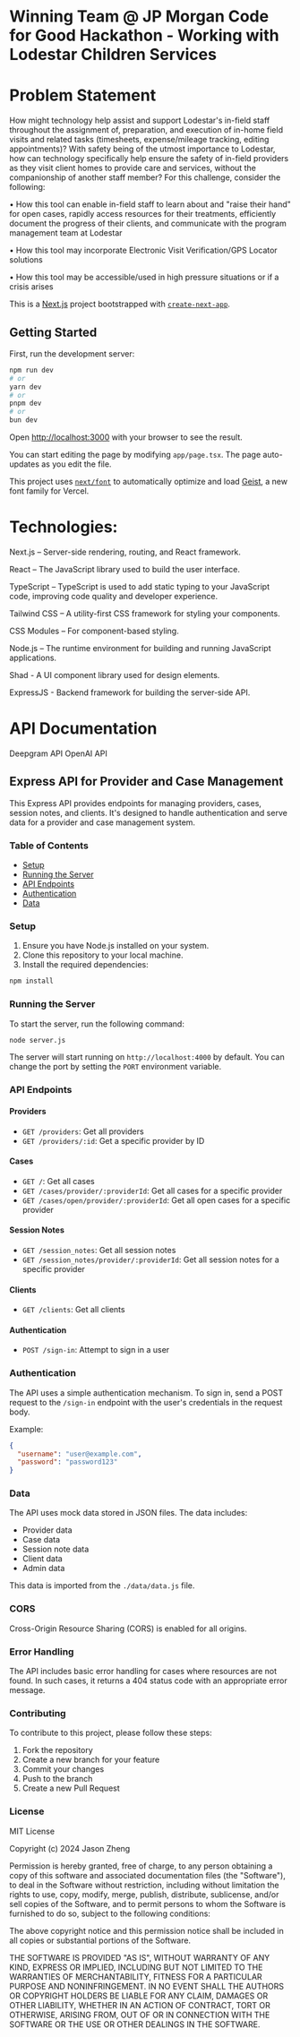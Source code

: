 # Winning Team @ JP Morgan Code for Good Hackathon - Working with Lodestar Children Services

# Problem Statement

How might technology help assist and support Lodestar's in-field staff throughout the assignment of, preparation, and execution of in-home field visits and related tasks (timesheets, expense/mileage tracking, editing appointments)? With safety being of the utmost importance to Lodestar, how can technology specifically help ensure the safety of in-field providers as they visit client homes to provide care and services, without the companionship of another staff member? For this challenge, consider the following:

• How this tool can enable in-field staff to learn about and "raise their hand" for open cases, rapidly access resources for their treatments, efficiently document the progress of their clients, and communicate with the program management team at Lodestar

• How this tool may incorporate Electronic Visit Verification/GPS Locator solutions

• How this tool may be accessible/used in high pressure situations or if a crisis arises

This is a [Next.js](https://nextjs.org) project bootstrapped with [`create-next-app`](https://nextjs.org/docs/app/api-reference/cli/create-next-app).

## Getting Started

First, run the development server:

```bash
npm run dev
# or
yarn dev
# or
pnpm dev
# or
bun dev
```

Open [http://localhost:3000](http://localhost:3000) with your browser to see the result.

You can start editing the page by modifying `app/page.tsx`. The page auto-updates as you edit the file.

This project uses [`next/font`](https://nextjs.org/docs/app/building-your-application/optimizing/fonts) to automatically optimize and load [Geist](https://vercel.com/font), a new font family for Vercel.

# Technologies:

Next.js – Server-side rendering, routing, and React framework.

React – The JavaScript library used to build the user interface.

TypeScript – TypeScript is used to add static typing to your JavaScript code, improving code quality and developer experience.

Tailwind CSS – A utility-first CSS framework for styling your components.

CSS Modules – For component-based styling.

Node.js – The runtime environment for building and running JavaScript applications.

Shad - A UI component library used for design elements.

ExpressJS - Backend framework for building the server-side API.

# API Documentation

Deepgram API
OpenAI API

## Express API for Provider and Case Management

This Express API provides endpoints for managing providers, cases, session notes, and clients. It's designed to handle authentication and serve data for a provider and case management system.

### Table of Contents

- [Setup](#setup)
- [Running the Server](#running-the-server)
- [API Endpoints](#api-endpoints)
- [Authentication](#authentication)
- [Data](#data)

### Setup

1. Ensure you have Node.js installed on your system.
2. Clone this repository to your local machine.
3. Install the required dependencies:

```bash
npm install
```

### Running the Server

To start the server, run the following command:

```bash
node server.js
```

The server will start running on `http://localhost:4000` by default. You can change the port by setting the `PORT` environment variable.

### API Endpoints

#### Providers

- `GET /providers`: Get all providers
- `GET /providers/:id`: Get a specific provider by ID

#### Cases

- `GET /`: Get all cases
- `GET /cases/provider/:providerId`: Get all cases for a specific provider
- `GET /cases/open/provider/:providerId`: Get all open cases for a specific provider

#### Session Notes

- `GET /session_notes`: Get all session notes
- `GET /session_notes/provider/:providerId`: Get all session notes for a specific provider

#### Clients

- `GET /clients`: Get all clients

#### Authentication

- `POST /sign-in`: Attempt to sign in a user

### Authentication

The API uses a simple authentication mechanism. To sign in, send a POST request to the `/sign-in` endpoint with the user's credentials in the request body.

Example:

```json
{
  "username": "user@example.com",
  "password": "password123"
}
```

### Data

The API uses mock data stored in JSON files. The data includes:

- Provider data
- Case data
- Session note data
- Client data
- Admin data

This data is imported from the `./data/data.js` file.

### CORS

Cross-Origin Resource Sharing (CORS) is enabled for all origins.

### Error Handling

The API includes basic error handling for cases where resources are not found. In such cases, it returns a 404 status code with an appropriate error message.

### Contributing

To contribute to this project, please follow these steps:

1. Fork the repository
2. Create a new branch for your feature
3. Commit your changes
4. Push to the branch
5. Create a new Pull Request

### License

MIT License

Copyright (c) 2024 Jason Zheng

Permission is hereby granted, free of charge, to any person obtaining a copy
of this software and associated documentation files (the "Software"), to deal
in the Software without restriction, including without limitation the rights
to use, copy, modify, merge, publish, distribute, sublicense, and/or sell
copies of the Software, and to permit persons to whom the Software is
furnished to do so, subject to the following conditions:

The above copyright notice and this permission notice shall be included in all
copies or substantial portions of the Software.

THE SOFTWARE IS PROVIDED "AS IS", WITHOUT WARRANTY OF ANY KIND, EXPRESS OR
IMPLIED, INCLUDING BUT NOT LIMITED TO THE WARRANTIES OF MERCHANTABILITY,
FITNESS FOR A PARTICULAR PURPOSE AND NONINFRINGEMENT. IN NO EVENT SHALL THE
AUTHORS OR COPYRIGHT HOLDERS BE LIABLE FOR ANY CLAIM, DAMAGES OR OTHER
LIABILITY, WHETHER IN AN ACTION OF CONTRACT, TORT OR OTHERWISE, ARISING FROM,
OUT OF OR IN CONNECTION WITH THE SOFTWARE OR THE USE OR OTHER DEALINGS IN THE
SOFTWARE.
